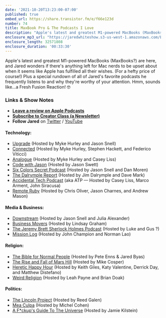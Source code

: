 ```yaml
---
date: '2021-10-20T13:23:00-07:00'
published: true
embed_url: https://share.transistor.fm/e/f66e123d
number: 74
title: MaxBook Pro & The Podcasts I Love
description: "Apple's latest and greatest M1-powered MacBooks (MaxBooks?) are here, and Jared wonders if there's anything left for Mac nerds to be upset about when it seems like Apple has fulfilled all their wishes. (For a hefty price of course!) Plus a special rundown of all of Jared's favorite podcasts he frequently listens to and why they're worthy of your attention. Hmm, sounds like…a Fresh Fusion Reaction! 🤓"
enclosure_mp3_url: "https://jaredwhiteshow.s3-us-west-1.amazonaws.com/Episode%2074%20-%20MaxBook%20Pro%20and%20The%20Podcasts%20I%20Love.mp3"
enclosure_length: 32571808
enclosure_duration: '00:33:30'
---
```


Apple's latest and greatest M1-powered MacBooks (MaxBooks?) are here, and Jared wonders if there's anything left for Mac nerds to be upset about when it seems like Apple has fulfilled all their wishes. (For a hefty price of course!) Plus a special rundown of all of Jared's favorite podcasts he frequently listens to and why they're worthy of your attention. Hmm, sounds like…a Fresh Fusion Reaction! 🤓

### Links & Show Notes

* **[Leave a review on Apple Podcasts](https://podcasts.apple.com/us/podcast/fresh-fusion/id1387528457)**
* **[Subscribe to Creator Class (a Newsletter)](https://www.getrevue.co/profile/creatorclass)**
* **Follow Jared** on [Twitter](https://twitter.com/jaredcwhite) / [YouTube](https://www.youtube.com/channel/UCx90UL8AZfxSbBbFQ7L2t5w)

#### Technology:

* [Upgrade](https://www.relay.fm/upgrade) (Hosted by Myke Hurley and Jason Snell)
* [Connected](https://www.relay.fm/connected) (Hosted by Myke Hurley, Stephen Hackett, and Federico Viticci)
* [Analogue](https://www.relay.fm/analogue) (Hosted by Myke Hurley and Casey Liss)
* [Code with Jason](https://www.codewithjason.com/code-with-jason-podcast/) (Hosted by Jason Swett)
* [Six Colors Secret Podcast](https://sixcolors.com/subscribe/) (Hosted by Jason Snell and Dan Moren)
* [The Dalrymple Report](https://www.loopinsight.com/thedalrymplereport/) (Hosted by Jim Dalrymple and Dave Mark)
* [Accidental Tech Podcast](https://atp.fm) (aka ATP — Hosted by Casey Liss, Marco Arment, John Siracusa)
* [Remote Ruby](https://remoteruby.com) (Hosted by Chris Oliver, Jason Charnes, and Andrew Mason)

#### Media & Business:

* [Downstream](https://www.relay.fm/downstream) (Hosted by Jason Snell and Julia Alexander)
* [Business Movers](https://wondery.com/shows/business-movers/) (Hosted by Lindsay Graham)
* [The Jeremy Brett Sherlock Holmes Podcast](http://sherlockpodcast.com) (Hosted by Luke and Gus ?)
* [Mission Log](http://www.missionlogpodcast.com) (Hosted by John Champion and Norman Lao)

#### Religion:

* [The Bible for Normal People](https://peteenns.com/podcast/) (Hosted by Pete Enns & Jared Byas)
* [The Rise and Fall of Mars Hill](https://www.christianitytoday.com/ct/podcasts/rise-and-fall-of-mars-hill/) (Hosted by Mike Cosper)
* [Heretic Happy Hour](https://heretichappyhour.com) (Hosted by Keith Giles, Katy Valentine, Derrick Day, and Matthew Distefano)
* [Weird Religion](https://www.weirdreligion.com) (Hosted by Leah Payne and Brian Doak)

#### Politics:

* [The Lincoln Project](https://lincolnproject.us/podcasts/) (Hosted by Reed Galen)
* [Mea Culpa](https://www.meaculpapodcast.com) (Hosted by Michel Cohen)
* [A F*ckup's Guide To The Universe](https://jamiekilsteinpodcast.com/fup) (Hosted by Jamie Kilstein)